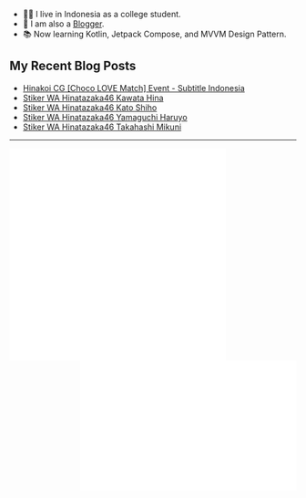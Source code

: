 - 🙋‍♂️ I live in Indonesia as a college student.
- 📝 I am also a [Blogger](https://www.frelein.my.id).
- 📚 Now learning Kotlin, Jetpack Compose, and MVVM Design Pattern.

## My Recent Blog Posts

<!-- BLOG-POST-LIST:START -->
- [Hinakoi CG [Choco LOVE Match] Event - Subtitle Indonesia](https://www.frelein.my.id/2023/02/hinakoi-cg-choco-love-match-event.html)
- [Stiker WA Hinatazaka46 Kawata Hina](https://www.frelein.my.id/2022/09/stiker-wa-hinatazaka46-kawata-hina.html)
- [Stiker WA Hinatazaka46 Kato Shiho](https://www.frelein.my.id/2022/07/stiker-wa-hinatazaka46-kato-shiho.html)
- [Stiker WA Hinatazaka46 Yamaguchi Haruyo](https://www.frelein.my.id/2022/09/stiker-wa-hinatazaka46-yamaguchi-haruyo.html)
- [Stiker WA Hinatazaka46 Takahashi Mikuni](https://www.frelein.my.id/2022/09/stiker-wa-hinatazaka46-takahashi-mikuni.html)
<!-- BLOG-POST-LIST:END -->

---

[<img align="left" width="380" alt="🦑" src="/general.svg">](#)
[<img align="right" width="380" alt="🦑" src="/medias.svg">](#)
